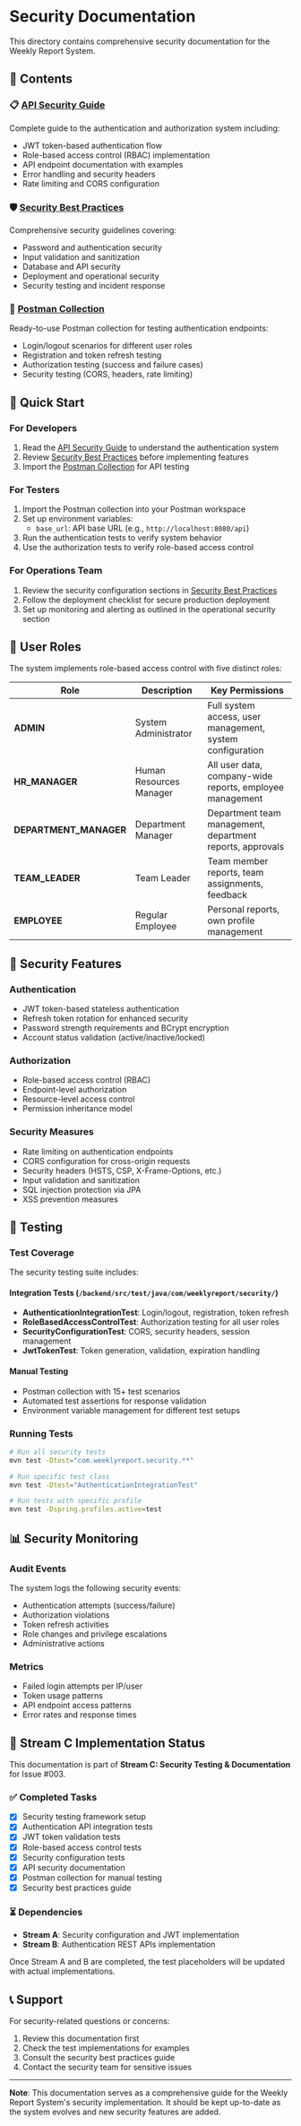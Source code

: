 # Security Documentation

This directory contains comprehensive security documentation for the Weekly Report System.

## 📁 Contents

### 📋 [API Security Guide](./api-security-guide.md)
Complete guide to the authentication and authorization system including:
- JWT token-based authentication flow
- Role-based access control (RBAC) implementation
- API endpoint documentation with examples
- Error handling and security headers
- Rate limiting and CORS configuration

### 🛡️ [Security Best Practices](./security-best-practices.md)
Comprehensive security guidelines covering:
- Password and authentication security
- Input validation and sanitization
- Database and API security
- Deployment and operational security
- Security testing and incident response

### 🧪 [Postman Collection](./weekly-report-auth-postman-collection.json)
Ready-to-use Postman collection for testing authentication endpoints:
- Login/logout scenarios for different user roles
- Registration and token refresh testing
- Authorization testing (success and failure cases)
- Security testing (CORS, headers, rate limiting)

## 🚀 Quick Start

### For Developers
1. Read the [API Security Guide](./api-security-guide.md) to understand the authentication system
2. Review [Security Best Practices](./security-best-practices.md) before implementing features
3. Import the [Postman Collection](./weekly-report-auth-postman-collection.json) for API testing

### For Testers
1. Import the Postman collection into your Postman workspace
2. Set up environment variables:
   - `base_url`: API base URL (e.g., `http://localhost:8080/api`)
3. Run the authentication tests to verify system behavior
4. Use the authorization tests to verify role-based access control

### For Operations Team
1. Review the security configuration sections in [Security Best Practices](./security-best-practices.md)
2. Follow the deployment checklist for secure production deployment
3. Set up monitoring and alerting as outlined in the operational security section

## 🎯 User Roles

The system implements role-based access control with five distinct roles:

| Role | Description | Key Permissions |
|------|-------------|----------------|
| **ADMIN** | System Administrator | Full system access, user management, system configuration |
| **HR_MANAGER** | Human Resources Manager | All user data, company-wide reports, employee management |
| **DEPARTMENT_MANAGER** | Department Manager | Department team management, department reports, approvals |
| **TEAM_LEADER** | Team Leader | Team member reports, team assignments, feedback |
| **EMPLOYEE** | Regular Employee | Personal reports, own profile management |

## 🔐 Security Features

### Authentication
- JWT token-based stateless authentication
- Refresh token rotation for enhanced security
- Password strength requirements and BCrypt encryption
- Account status validation (active/inactive/locked)

### Authorization
- Role-based access control (RBAC)
- Endpoint-level authorization
- Resource-level access control
- Permission inheritance model

### Security Measures
- Rate limiting on authentication endpoints
- CORS configuration for cross-origin requests
- Security headers (HSTS, CSP, X-Frame-Options, etc.)
- Input validation and sanitization
- SQL injection protection via JPA
- XSS prevention measures

## 🧪 Testing

### Test Coverage
The security testing suite includes:

#### Integration Tests (`/backend/src/test/java/com/weeklyreport/security/`)
- **AuthenticationIntegrationTest**: Login/logout, registration, token refresh
- **RoleBasedAccessControlTest**: Authorization testing for all user roles
- **SecurityConfigurationTest**: CORS, security headers, session management
- **JwtTokenTest**: Token generation, validation, expiration handling

#### Manual Testing
- Postman collection with 15+ test scenarios
- Automated test assertions for response validation
- Environment variable management for different test setups

### Running Tests

```bash
# Run all security tests
mvn test -Dtest="com.weeklyreport.security.**"

# Run specific test class
mvn test -Dtest="AuthenticationIntegrationTest"

# Run tests with specific profile
mvn test -Dspring.profiles.active=test
```

## 📊 Security Monitoring

### Audit Events
The system logs the following security events:
- Authentication attempts (success/failure)
- Authorization violations
- Token refresh activities
- Role changes and privilege escalations
- Administrative actions

### Metrics
- Failed login attempts per IP/user
- Token usage patterns
- API endpoint access patterns
- Error rates and response times

## 🔄 Stream C Implementation Status

This documentation is part of **Stream C: Security Testing & Documentation** for Issue #003.

### ✅ Completed Tasks
- [x] Security testing framework setup
- [x] Authentication API integration tests
- [x] JWT token validation tests
- [x] Role-based access control tests
- [x] Security configuration tests
- [x] API security documentation
- [x] Postman collection for manual testing
- [x] Security best practices guide

### ⏳ Dependencies
- **Stream A**: Security configuration and JWT implementation
- **Stream B**: Authentication REST APIs implementation

Once Stream A and B are completed, the test placeholders will be updated with actual implementations.

## 📞 Support

For security-related questions or concerns:
1. Review this documentation first
2. Check the test implementations for examples
3. Consult the security best practices guide
4. Contact the security team for sensitive issues

---

**Note**: This documentation serves as a comprehensive guide for the Weekly Report System's security implementation. It should be kept up-to-date as the system evolves and new security features are added.